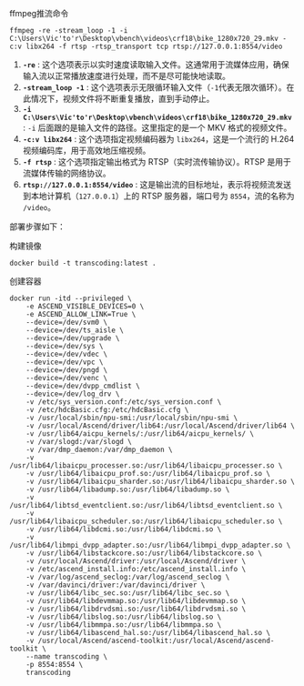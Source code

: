 ffmpeg推流命令
```
ffmpeg -re -stream_loop -1 -i C:\Users\Vic'to'r\Desktop\vbench\videos\crf18\bike_1280x720_29.mkv -c:v libx264 -f rtsp -rtsp_transport tcp rtsp://127.0.0.1:8554/video

```

1. **`-re`** : 这个选项表示以实时速度读取输入文件。这通常用于流媒体应用，确保输入流以正常播放速度进行处理，而不是尽可能快地读取。
2. **`-stream_loop -1`** : 这个选项表示无限循环输入文件（`-1`代表无限次循环）。在此情况下，视频文件将不断重复播放，直到手动停止。
3. **`-i C:\Users\Vic'to'r\Desktop\vbench\videos\crf18\bike_1280x720_29.mkv`** : `-i` 后面跟的是输入文件的路径。这里指定的是一个 MKV 格式的视频文件。
5. **`-c:v libx264`** : 这个选项指定视频编码器为 `libx264`，这是一个流行的 H.264 视频编码库，用于高效地压缩视频。
6. **`-f rtsp`** : 这个选项指定输出格式为 RTSP（实时流传输协议）。RTSP 是用于流媒体传输的网络协议。
7. **`rtsp://127.0.0.1:8554/video`** : 这是输出流的目标地址，表示将视频流发送到本地计算机（`127.0.0.1`）上的 RTSP 服务器，端口号为 `8554`，流的名称为 `/video`。

部署步骤如下：

构建镜像

```
docker build -t transcoding:latest .
```

创建容器

```
docker run -itd --privileged \
    -e ASCEND_VISIBLE_DEVICES=0 \
    -e ASCEND_ALLOW_LINK=True \
    --device=/dev/svm0 \
    --device=/dev/ts_aisle \
    --device=/dev/upgrade \
    --device=/dev/sys \
    --device=/dev/vdec \
    --device=/dev/vpc \
    --device=/dev/pngd \
    --device=/dev/venc \
    --device=/dev/dvpp_cmdlist \
    --device=/dev/log_drv \
    -v /etc/sys_version.conf:/etc/sys_version.conf \
    -v /etc/hdcBasic.cfg:/etc/hdcBasic.cfg \
    -v /usr/local/sbin/npu-smi:/usr/local/sbin/npu-smi \
    -v /usr/local/Ascend/driver/lib64:/usr/local/Ascend/driver/lib64 \
    -v /usr/lib64/aicpu_kernels/:/usr/lib64/aicpu_kernels/ \
    -v /var/slogd:/var/slogd \
    -v /var/dmp_daemon:/var/dmp_daemon \
    -v /usr/lib64/libaicpu_processer.so:/usr/lib64/libaicpu_processer.so \
    -v /usr/lib64/libaicpu_prof.so:/usr/lib64/libaicpu_prof.so \
    -v /usr/lib64/libaicpu_sharder.so:/usr/lib64/libaicpu_sharder.so \
    -v /usr/lib64/libadump.so:/usr/lib64/libadump.so \
    -v /usr/lib64/libtsd_eventclient.so:/usr/lib64/libtsd_eventclient.so \
    -v /usr/lib64/libaicpu_scheduler.so:/usr/lib64/libaicpu_scheduler.so \
    -v /usr/lib64/libdcmi.so:/usr/lib64/libdcmi.so \
    -v /usr/lib64/libmpi_dvpp_adapter.so:/usr/lib64/libmpi_dvpp_adapter.so \
    -v /usr/lib64/libstackcore.so:/usr/lib64/libstackcore.so \
    -v /usr/local/Ascend/driver:/usr/local/Ascend/driver \
    -v /etc/ascend_install.info:/etc/ascend_install.info \
    -v /var/log/ascend_seclog:/var/log/ascend_seclog \
    -v /var/davinci/driver:/var/davinci/driver \
    -v /usr/lib64/libc_sec.so:/usr/lib64/libc_sec.so \
    -v /usr/lib64/libdevmmap.so:/usr/lib64/libdevmmap.so \
    -v /usr/lib64/libdrvdsmi.so:/usr/lib64/libdrvdsmi.so \
    -v /usr/lib64/libslog.so:/usr/lib64/libslog.so \
    -v /usr/lib64/libmmpa.so:/usr/lib64/libmmpa.so \
    -v /usr/lib64/libascend_hal.so:/usr/lib64/libascend_hal.so \
    -v /usr/local/Ascend/ascend-toolkit:/usr/local/Ascend/ascend-toolkit \
    --name transcoding \
    -p 8554:8554 \
    transcoding
```


